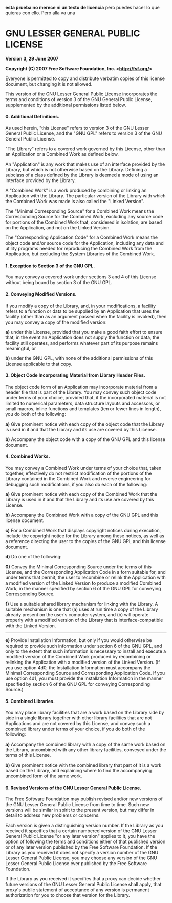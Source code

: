 __esta prueba no merece ni un texto de licencia__
pero puedes hacer lo que quieras con ello.
Pero alla va una

# GNU LESSER GENERAL PUBLIC LICENSE
**Version 3, 29 June 2007**

**Copyright (C) 2007 Free Software Foundation, Inc. &lt;<http://fsf.org/>>**

Everyone is permitted to copy and distribute verbatim copies of this license
document, but changing it is not allowed.

This version of the GNU Lesser General Public License incorporates the terms and
conditions of version 3 of the GNU General Public License, supplemented by the
additional permissions listed below.

#### 0. Additional Definitions.

As used herein, "this License" refers to version 3 of the GNU Lesser General
Public License, and the "GNU GPL" refers to version 3 of the GNU General Public
License.

"The Library" refers to a covered work governed by this License, other than an
Application or a Combined Work as defined below.

An "Application" is any work that makes use of an interface provided by the
Library, but which is not otherwise based on the Library. Defining a subclass
of a class defined by the Library is deemed a mode of using an interface
provided by the Library.

A "Combined Work" is a work produced by combining or linking an Application with
the Library. The particular version of the Library with which the Combined Work
was made is also called the "Linked Version".

The "Minimal Corresponding Source" for a Combined Work means the Corresponding
Source for the Combined Work, excluding any source code for portions of the
Combined Work that, considered in isolation, are based on the Application, and
not on the Linked Version.

The "Corresponding Application Code" for a Combined Work means the object code
and/or source code for the Application, including any data and utility programs
needed for reproducing the Combined Work from the Application, but excluding the
System Libraries of the Combined Work.

#### 1. Exception to Section 3 of the GNU GPL.

You may convey a covered work under sections 3 and 4 of this License without
being bound by section 3 of the GNU GPL.

#### 2. Conveying Modified Versions.

If you modify a copy of the Library, and, in your modifications, a facility
refers to a function or data to be supplied by an Application that uses the
facility (other than as an argument passed when the facility is invoked), then
you may convey a copy of the modified version:

**a)** under this License, provided that you make a good faith effort to ensure
  that, in the event an Application does not supply the function or data, the
  facility still operates, and performs whatever part of its purpose remains
  meaningful, or

**b)** under the GNU GPL, with none of the additional permissions of this
  License applicable to that copy.

#### 3. Object Code Incorporating Material from Library Header Files.

The object code form of an Application may incorporate material from a header
file that is part of the Library. You may convey such object code under terms of
your choice, provided that, if the incorporated material is not limited to
numerical parameters, data structure layouts and accessors, or small macros,
inline functions and templates (ten or fewer lines in length), you do both of
the following:

**a)** Give prominent notice with each copy of the object code that the Library
  is used in it and that the Library and its use are covered by this License.

**b)** Accompany the object code with a copy of the GNU GPL and this license
  document.

#### 4. Combined Works.

You may convey a Combined Work under terms of your choice that, taken together,
effectively do not restrict modification of the portions of the Library
contained in the Combined Work and reverse engineering for debugging such
modifications, if you also do each of the following:

**a)** Give prominent notice with each copy of the Combined Work that the
  Library is used in it and that the Library and its use are covered by this
  License.

**b)** Accompany the Combined Work with a copy of the GNU GPL and this license
  document.

**c)** For a Combined Work that displays copyright notices during execution,
  include the copyright notice for the Library among these notices, as well as a
  reference directing the user to the copies of the GNU GPL and this license
  document.

**d)** Do one of the following:

**0)** Convey the Minimal Corresponding Source under the terms of this License,
  and the Corresponding Application Code in a form suitable for, and under terms
  that permit, the user to recombine or relink the Application with a modified
  version of the Linked Version to produce a modified Combined Work, in the
  manner specified by section 6 of the GNU GPL for conveying Corresponding
  Source.

**1)** Use a suitable shared library mechanism for linking with the Library. A
  suitable mechanism is one that (a) uses at run time a copy of the Library
  already present on the user's computer system, and (b) will operate properly
  with a modified version of the Library that is interface-compatible with the
  Linked Version.

* * *

**e)** Provide Installation Information, but only if you would otherwise be
required to provide such information under section 6 of the GNU GPL, and only to
the extent that such information is necessary to install and execute a modified
version of the Combined Work produced by recombining or relinking the Application
with a modified version of the Linked Version. (If you use option 4d0, the
Installation Information must accompany the Minimal Corresponding Source and
Corresponding Application Code. If you use option 4d1, you must provide the
Installation Information in the manner specified by section 6 of the GNU GPL for
conveying Corresponding Source.)

#### 5. Combined Libraries.

You may place library facilities that are a work based on the Library side by
side in a single library together with other library facilities that are not
Applications and are not covered by this License, and convey such a combined
library under terms of your choice, if you do both of the following:

**a)** Accompany the combined library with a copy of the same work based on the
  Library, uncombined with any other library facilities, conveyed under the
  terms of this License.

**b)** Give prominent notice with the combined library that part of it is a work
  based on the Library, and explaining where to find the accompanying uncombined
  form of the same work.

#### 6. Revised Versions of the GNU Lesser General Public License.

The Free Software Foundation may publish revised and/or new versions of the GNU
Lesser General Public License from time to time. Such new versions will be
similar in spirit to the present version, but may differ in detail to address
new problems or concerns.

Each version is given a distinguishing version number. If the Library as you
received it specifies that a certain numbered version of the GNU Lesser General
Public License "or any later version" applies to it, you have the option of
following the terms and conditions either of that published version or of any
later version published by the Free Software Foundation. If the Library as you
received it does not specify a version number of the GNU Lesser General Public
License, you may choose any version of the GNU Lesser General Public License
ever published by the Free Software Foundation.

If the Library as you received it specifies that a proxy can decide whether
future versions of the GNU Lesser General Public License shall apply, that
proxy's public statement of acceptance of any version is permanent authorization
for you to choose that version for the Library.

